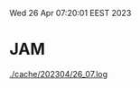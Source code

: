 Wed 26 Apr 07:20:01 EEST 2023
# JAM
<a href='./cache/202304/26_07.log'>./cache/202304/26_07.log</a>
